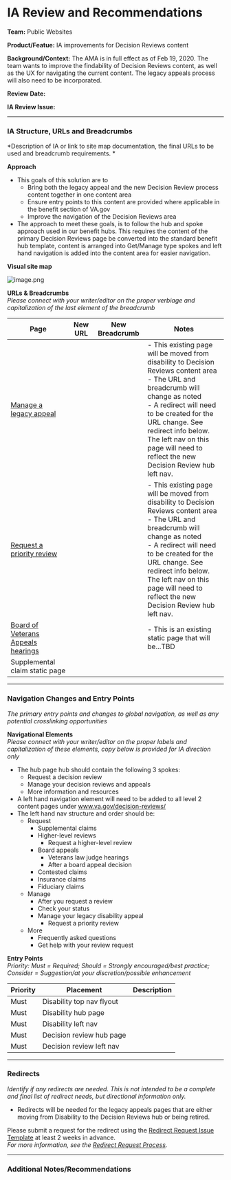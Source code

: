 # IA Review and Recommendations

**Team:** Public Websites

**Product/Featue:** IA improvements for Decision Reviews content

**Background/Context:**  The AMA is in full effect as of Feb 19, 2020.  The team wants to improve the findability of Decision Reviews content, as well as the UX for navigating the current content.  The legacy appeals process will also need to be incorporated. 

**Review Date:** 

**IA Review Issue:** 

<hr>

### IA Structure, URLs and Breadcrumbs <br>
*Description of IA or link to site map documentation, the final URLs to be used and breadcrumb requirements. *

**Approach**
- This goals of this solution are to
  - Bring both the legacy appeal and the new Decision Review process content together in one content area
  - Ensure entry points to this content are provided where applicable in the benefit section of VA.gov
  - Improve the navigation of the Decision Reviews area
- The approach to meet these goals, is to follow the hub and spoke approach used in our benefit hubs.  This requires the content of the primary Decision Reviews page be converted into the standard benefit hub template, content is arranged into Get/Manage type spokes and left hand navigation is added into the content area for easier navigation. 


**Visual site map**  

![image.png](https://images.zenhubusercontent.com/59ca6a73b0222d5de4792f1d/0e304315-d73a-4fbc-a09c-bff26b82faf0)


**URLs & Breadcrumbs** <br>
*Please connect with your writer/editor on the proper verbiage and capitalization of the last element of the breadcrumb*

Page | New URL | New Breadcrumb | Notes
--- | --- | --- | ---
[Manage a legacy appeal](https://www.va.gov/disability/file-an-appeal/) |  |   | - This existing page will be moved from disability to Decision Reviews content area <br> - The URL and breadcrumb will change as noted <br> - A redirect will need to be created for the URL change. See redirect info below. <br> The left nav on this page will need to reflect the new Decision Review hub left nav. 
[Request a priority review](https://www.va.gov/disability/file-an-appeal/request-priority-review/) |  |   | - This existing page will be moved from disability to Decision Reviews content area <br> - The URL and breadcrumb will change as noted <br> - A redirect will need to be created for the URL change. See redirect info below. <br> The left nav on this page will need to reflect the new Decision Review hub left nav. 
[Board of Veterans Appeals hearings](https://www.va.gov/disability/file-an-appeal/board-of-veterans-appeals/) | | | - This is an existing static page that will be...TBD
Supplemental claim static page | | | 



<hr>

### Navigation Changes and Entry Points <br>
*The primary entry points and changes to global navigation, as well as any potential crosslinking opportunities*

**Navigational Elements**<br>
*Please connect with your writer/editor on the proper labels and capitalization of these elements, copy below is provided for IA direction only*

- The hub page hub should contain the following 3 spokes:
  - Request a decision review
  - Manage your decision reviews and appeals
  - More information and resources
- A left hand navigation element will need to be added to all level 2 content pages under www.va.gov/decision-reviews/
- The left hand nav structure and order should be:
  - Request
    - Supplemental claims
    - Higher-level reviews
      - Request a higher-level review
    - Board appeals
      - Veterans law judge hearings
      - After a board appeal decision
    - Contested claims
    - Insurance claims
    - Fiduciary claims
  - Manage
    - After you request a review
    - Check  your status
    - Manage your legacy disability appeal
      - Request a priority review
  - More 
    - Frequently asked questions
    - Get help with your review request

**Entry Points** <br>
*Priority: Must = Required; Should = Strongly encouraged/best practice; Consider = Suggestion/at your discretion/possible enhancement* 

Priority | Placement | Description
--- | --- | ---
Must | Disability top nav flyout |
Must | Disability hub page |
Must | Disability left nav | 
Must | Decision review hub page | 
Must | Decision review left nav |



<hr>

### Redirects <br>
*Identify if any redirects are needed.  This is not intended to be a complete and final list of redirect needs, but directional information only.*  

- Redirects will be needed for the legacy appeals pages that are either moving from Disability to the Decision Reviews hub or being retired.


Please submit a request for the redirect using the [Redirect Request Issue Template](https://github.com/department-of-veterans-affairs/va.gov-team/issues/new?assignees=mnorthuis&labels=content-ia-team%2C+ia&template=redirect-request.md&title=Redirect+Request) at least 2 weeks in advance. <br>
*For more information, see the [Redirect Request Process](https://github.com/department-of-veterans-affairs/va.gov-team/blob/master/platform/information-architecture/request-redirect.md).*

<hr>

### Additional Notes/Recommendations
